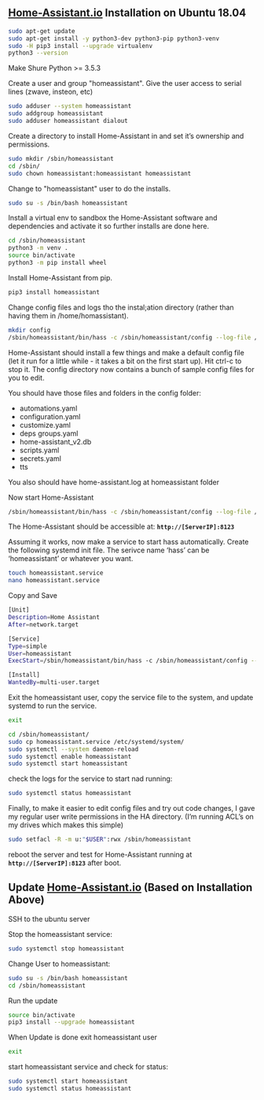 ## [Home-Assistant.io](https://www.home-assistant.io/) Installation on Ubuntu 18.04

```bash
sudo apt-get update
sudo apt-get install -y python3-dev python3-pip python3-venv
sudo -H pip3 install --upgrade virtualenv
python3 --version
```

Make Shure Python >= 3.5.3

Create a user and group "homeassistant". Give the user access to serial lines (zwave, insteon, etc)

```bash
sudo adduser --system homeassistant
sudo addgroup homeassistant
sudo adduser homeassistant dialout
```

Create a directory to install Home-Assistant in and set it’s ownership and permissions.

```bash
sudo mkdir /sbin/homeassistant
cd /sbin/
sudo chown homeassistant:homeassistant homeassistant
```

Change to "homeassistant" user to do the installs.

```bash
sudo su -s /bin/bash homeassistant
```

Install a virtual env to sandbox the Home-Assistant software and dependencies and activate it so further installs are done here.

```bash
cd /sbin/homeassistant
python3 -m venv .
source bin/activate
python3 -m pip install wheel
```

Install Home-Assistant from pip.

```bash
pip3 install homeassistant
```

Change config files and logs tho the instal;ation directory (rather than having them in /home/homassistant).

```bash
mkdir config
/sbin/homeassistant/bin/hass -c /sbin/homeassistant/config --log-file /sbin/homeassistant/home-assistant.log
```

Home-Assistant should install a few things and make a default config file (let it run for a little while - it takes a bit on the first start up). Hit ctrl-c to stop it. The config directory now contains a bunch of sample config files for you to edit.

You should have those files and folders in the config folder:

- automations.yaml
- configuration.yaml
- customize.yaml
- deps groups.yaml
- home-assistant_v2.db
- scripts.yaml
- secrets.yaml
- tts

You also should have home-assistant.log at homeassistant folder

Now start Home-Assistant

```bash
/sbin/homeassistant/bin/hass -c /sbin/homeassistant/config --log-file /sbin/homeassistant/home-assistant.log
```

The Home-Assistant should be accessible at:
**`http://[ServerIP]:8123`**

Assuming it works, now make a service to start hass automatically. Create the following systemd init file. The serivce name ‘hass’ can be ‘homeassistant’ or whatever you want.

```bash
touch homeassistant.service
nano homeassistant.service
```

Copy and Save

```bash
[Unit]
Description=Home Assistant
After=network.target

[Service]
Type=simple
User=homeassistant
ExecStart=/sbin/homeassistant/bin/hass -c /sbin/homeassistant/config --log-file /sbin/homeassistant/home-assistant.log

[Install]
WantedBy=multi-user.target
```

Exit the homeassistant user, copy the service file to the system, and update systemd to run the service.

```bash
exit
```

```bash
cd /sbin/homeassistant/
sudo cp homeassistant.service /etc/systemd/system/
sudo systemctl --system daemon-reload
sudo systemctl enable homeassistant
sudo systemctl start homeassistant
```

check the logs for the service to start nad running:

```bash
sudo systemctl status homeassistant
```

Finally, to make it easier to edit config files and try out code changes, I gave my regular user write permissions in the HA directory. (I’m running ACL’s on my drives which makes this simple)

```bash
sudo setfacl -R -m u:"$USER":rwx /sbin/homeassistant
```

reboot the server and test for Home-Assistant running at **`http://[ServerIP]:8123`** after boot.

## Update [Home-Assistant.io](https://www.home-assistant.io/) (Based on Installation Above)

SSH to the ubuntu server

Stop the homeassistant service:

```bash
sudo systemctl stop homeassistant
```

Change User to homeassistant:

```bash
sudo su -s /bin/bash homeassistant
cd /sbin/homeassistant
```

Run the update

```bash
source bin/activate
pip3 install --upgrade homeassistant
```

When Update is done exit homeassistant user

```bash
exit
```

start homeassistant service and check for status:

```bash
sudo systemctl start homeassistant
sudo systemctl status homeassistant
```
